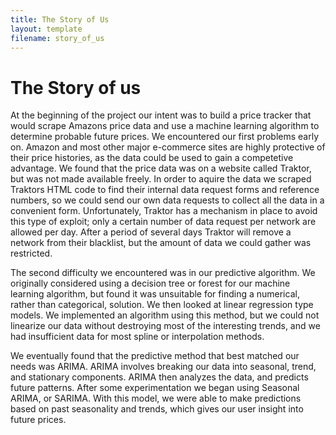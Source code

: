 ```yaml
---
title: The Story of Us
layout: template
filename: story_of_us
--- 
```


# The Story of us

At the beginning of the project our intent was to build a price tracker that would scrape Amazons price data and use a machine learning algorithm to determine probable future prices. We encountered our first problems early on. Amazon and most other major e-commerce sites are highly protective of their price histories, as the data could be used to gain a competetive advantage. We found that the price data was on a website called Traktor, but was not made available freely. In order to aquire the data we scraped Traktors HTML code to find their internal data request forms and reference numbers, so we could send our own data requests to collect all the data in a convenient form. Unfortunately, Traktor has a mechanism in place to avoid this type of exploit; only a certain number of data request per network are allowed per day. After a period of several days Traktor will remove a network from their blacklist, but the amount of data we could gather was restricted.

The second difficulty we encountered was in our predictive algorithm. We originally considered using a decision tree or forest for our machine learning algorithm, but found it was unsuitable for finding a numerical, rather than categorical, solution. We then looked at linear regression type models. We implemented an algorithm using this method, but we could not linearize our data without destroying most of the interesting trends, and we had insufficient data for most spline or interpolation methods.

We eventually found that the predictive method that best matched our needs was ARIMA. ARIMA involves breaking our data into seasonal, trend, and stationary components. ARIMA then analyzes the data, and predicts future patterns. After some experimentation we began using Seasonal ARIMA, or SARIMA. With this model, we were able to make predictions based on past seasonality and trends, which gives our user insight into future prices.


